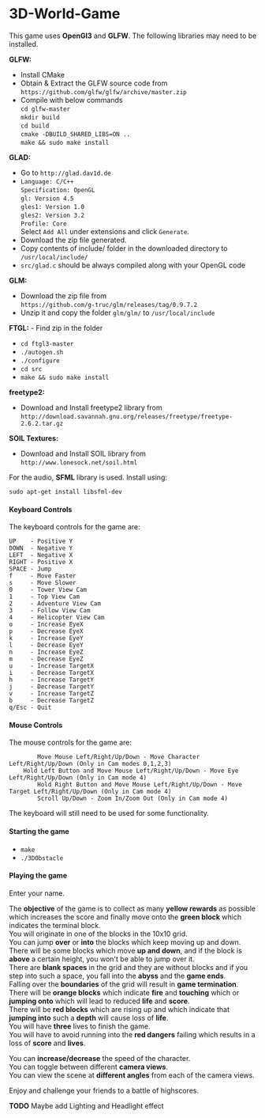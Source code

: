# 3D-World-Game

This game uses **OpenGl3** and **GLFW**.
The following libraries may need to be installed.

**GLFW:**
 - Install CMake
 - Obtain & Extract the GLFW source code from  
   `https://github.com/glfw/glfw/archive/master.zip`
 - Compile with below commands  
   `cd glfw-master`  
   `mkdir build`  
   `cd build`  
   `cmake -DBUILD_SHARED_LIBS=ON ..`  
   `make && sudo make install`  

**GLAD:**
 - Go to `http://glad.dav1d.de`  
 - `Language: C/C++`  
   `Specification: OpenGL`  
   `gl: Version 4.5`  
   `gles1: Version 1.0`  
   `gles2: Version 3.2`  
   `Profile: Core`  
   Select `Add All` under extensions and click `Generate`.
 - Download the zip file generated.
 - Copy contents of include/ folder in the downloaded directory to `/usr/local/include/`
 - `src/glad.c` should be always compiled along with your OpenGL code

**GLM:**
 - Download the zip file from  
   `https://github.com/g-truc/glm/releases/tag/0.9.7.2`
 - Unzip it and copy the folder `glm/glm/` to `/usr/local/include`

**FTGL:** - Find zip in the folder  
- `cd ftgl3-master`
- `./autogen.sh`
- `./configure`
- `cd src`
- `make && sudo make install`

**freetype2:**
- Download and Install freetype2 library from  
  `http://download.savannah.gnu.org/releases/freetype/freetype-2.6.2.tar.gz`

**SOIL Textures:**
- Download and Install SOIL library from  
  `http://www.lonesock.net/soil.html`

For the audio, **SFML** library is used. Install using:

`sudo apt-get install libsfml-dev`

#### Keyboard Controls

The keyboard controls for the game are:

	UP    - Positive Y  
	DOWN  - Negative Y  
	LEFT  - Negative X  
	RIGHT - Positive X  
	SPACE - Jump  
	f     - Move Faster  
	s     - Move Slower  
	0     - Tower View Cam  
	1     - Top View Cam  
	2     - Adventure View Cam  
	3     - Follow View Cam  
	4     - Helicopter View Cam  
	o     - Increase EyeX  
	p     - Decrease EyeX  
	k     - Increase EyeY  
	l     - Decrease EyeY  
	n     - Increase EyeZ  
	m     - Decrease EyeZ  
	u     - Increase TargetX  
	i     - Decrease TargetX  
	h     - Increase TargetY  
	j     - Decrease TargetY  
	v     - Increase TargetZ  
	b     - Decrease TargetZ  
	q/Esc - Quit

#### Mouse Controls

The mouse controls for the game are:

	        Move Mouse Left/Right/Up/Down - Move Character Left/Right/Up/Down (Only in Cam modes 0,1,2,3)  
	 	Hold Left Button and Move Mouse Left/Right/Up/Down - Move Eye Left/Right/Up/Down (Only in Cam mode 4)  
	        Hold Right Button and Move Mouse Left/Right/Up/Down - Move Target Left/Right/Up/Down (Only in Cam mode 4)  
	      	Scroll Up/Down - Zoom In/Zoom Out (Only in Cam mode 4)  

The keyboard will still need to be used for some functionality.

#### Starting the game

- `make`
- `./3DObstacle`

#### Playing the game

Enter your name.

The **objective** of the game is to collect as many **yellow rewards** as possible which increases the score and finally move onto the **green block** which indicates the terminal block.  
You will originate in one of the blocks in the 10x10 grid.  
You can jump **over** or **into** the blocks which keep moving up and down.  
There will be some blocks which move **up and down**, and if the block is **above** a certain height, you won't be able to jump over it.  
There are **blank spaces** in the grid and they are without blocks and if you step into such a space, you fall into the **abyss** and the **game ends**.  
Falling over the **boundaries** of the grid will result in **game termination**.  
There will be **orange blocks** which indicate **fire** and **touching** which or **jumping onto** which will lead to reduced **life** and **score**.  
There will be **red blocks** which are rising up and which indicate that **jumping into** such a **depth** will cause loss of **life**.  
You will have **three** lives to finish the game.  
You will have to avoid running into the **red dangers** failing which results in a loss of **score** and **lives**.  

You can **increase/decrease** the speed of the character.  
You can toggle between different **camera views**.  
You can view the scene at **different angles** from each of the camera views.  

Enjoy and challenge your friends to a battle of highscores.

**TODO** Maybe add Lighting and Headlight effect
